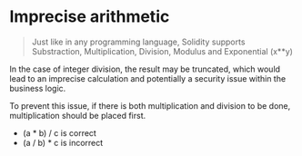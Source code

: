 # Imprecise arithmetic

> Just like in any programming language, Solidity supports Substraction, Multiplication, Division, Modulus and Exponential (x\*\*y)

In the case of integer division, the result may be truncated, which would lead to an imprecise calculation and potentially a security issue within the business logic.

To prevent this issue, if there is both multiplication and division to be done, multiplication should be placed first.

* (a \* b) / c is correct
* (a / b) \* c is incorrect
